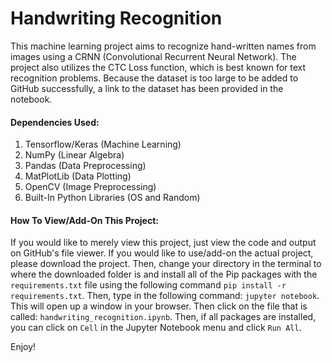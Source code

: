 # Handwriting Recognition 

This machine learning project aims to recognize hand-written names from images using a CRNN (Convolutional Recurrent Neural Network). The project also utilizes the CTC Loss function, which is best known for text recognition problems. Because the dataset is too large to be added to GitHub successfully, a link to the dataset has been provided in the notebook. 

#### Dependencies Used: 
1. Tensorflow/Keras (Machine Learning) 
2. NumPy (Linear Algebra)
3. Pandas (Data Preprocessing) 
4. MatPlotLib (Data Plotting) 
5. OpenCV (Image Preprocessing)
6. Built-In Python Libraries (OS and Random)

#### How To View/Add-On This Project:

If you would like to merely view this project, just view the code and output on GitHub's file viewer. If you would like to use/add-on the actual project, please download the project. Then, change your directory in the terminal to where the downloaded folder is and install all of the Pip packages with the ```requirements.txt``` file using the following command ```pip install -r requirements.txt```. Then, type in the following command: ```jupyter notebook```. This will open up a window in your browser. Then click on the file that is called: ```handwriting_recognition.ipynb```. Then, if all packages are installed, you can click on ```Cell``` in the Jupyter Notebook menu and click ```Run All```. 

Enjoy!
